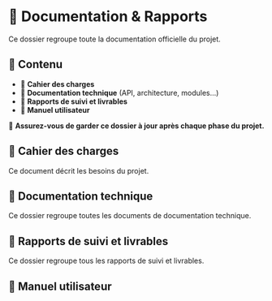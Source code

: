 # 📄 Documentation & Rapports

Ce dossier regroupe toute la documentation officielle du projet.

## 📌 Contenu
- 📜 **Cahier des charges**  
- 📖 **Documentation technique** (API, architecture, modules...)  
- 📑 **Rapports de suivi et livrables**  
- 📘 **Manuel utilisateur**  

📌 **Assurez-vous de garder ce dossier à jour après chaque phase du projet.**

## 📝  **Cahier des charges**

Ce document décrit les besoins du projet.

## 📖  **Documentation technique**

Ce dossier regroupe toutes les documents de documentation technique.

## 📑  **Rapports de suivi et livrables**

Ce dossier regroupe tous les rapports de suivi et livrables.

## 📘  **Manuel utilisateur**



